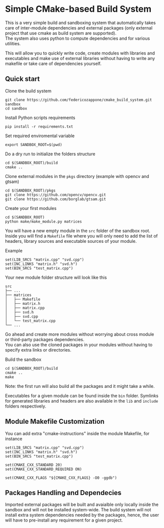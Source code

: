 # Simple CMake-based Build System

This is a very simple build and sandboxing system that automatically takes care of inter-module dependencies and external packages (only external project that use cmake as build system are supported).\
The system also uses python to compute dependencies and for various utilities.

This will allow you to quickly write code, create modules with libraries and executables and make use of external libraries without having to write any makefile or take care of dependencies yourself.


## Quick start

Clone the build system
```
git clone https://github.com/federicozappone/cmake_build_system.git sandbox
cd sandbox
```

Install Python scripts requirements
```
pip install -r requirements.txt
```


Set required enviromental variable
```
export SANDBOX_ROOT=$(pwd)
```

Do a dry run to initialize the folders structure
```
cd $(SANDBOX_ROOT)/build
cmake ..
```

Clone external modules in the ```pkgs``` directory (example with opencv and gtsam)
```
cd $(SANDBOX_ROOT)/pkgs
git clone https://github.com/opencv/opencv.git
git clone https://github.com/borglab/gtsam.git
```

Create your first modules
```
cd $(SANDBOX_ROOT)
python make/make_module.py matrices
```

You will have a new empty module in the ```src``` folder of the sandbox root.
Inside you will find a ```Makefile``` file where you will only need to add the list of headers, library sources and executable sources of your module.

Example
```
set(LIB_SRCS "matrix.cpp" "svd.cpp")
set(INC_LINKS "matrix.h" "svd.h")
set(BIN_SRCS "test_matrix.cpp")
```

Your new module folder structure will look like this

    src
    ├── ...
    ├── matrices
    │   ├── Makefile
    │   ├── matrix.h
    │   ├── matrix.cpp
    │   ├── svd.h
    │   ├── svd.cpp
    │   └── test_matrix.cpp
    └── ...

Go ahead and create more modules without worrying about cross module or third-party packages dependencies.\
You can also use the cloned packages in your modules without having to specify extra links or directories.

Build the sandbox
```
cd $(SANDBOX_ROOT)/build
cmake ..
make
```

Note: the first run will also build all the packages and it might take a while.

Executables for a given module can be found inside the ```bin``` folder.
Symlinks for generated libraries and headers are also available in the ```lib``` and ```include``` folders respectively.


## Module Makefile Customization

You can add extra "cmake-instructions" inside the module Makefile, for instance
```
set(LIB_SRCS "matrix.cpp" "svd.cpp")
set(INC_LINKS "matrix.h" "svd.h")
set(BIN_SRCS "test_matrix.cpp")

set(CMAKE_CXX_STANDARD 20)
set(CMAKE_CXX_STANDARD_REQUIRED ON)

set(CMAKE_CXX_FLAGS "${CMAKE_CXX_FLAGS} -O0 -ggdb")
```

## Packages Handling and Dependecies

Imported external packages will be built and avaialble only locally inside the sandbox and will not be installed system-wide.
The build system will not install extra system dependencies needed by the packages, hence, the user will have to pre-install any requirement for a given project.
